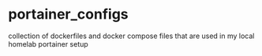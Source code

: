 # portainer_configs
collection of dockerfiles and docker compose files that are used in my local homelab portainer setup
